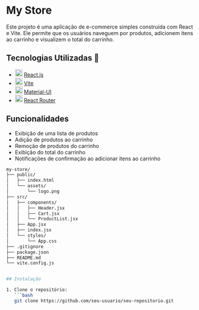 # My Store

Este projeto é uma aplicação de e-commerce simples construída com React e Vite. Ele permite que os usuários naveguem por produtos, adicionem itens ao carrinho e visualizem o total do carrinho.

## Tecnologias Utilizadas  🔧

- <img src="https://upload.wikimedia.org/wikipedia/commons/a/a7/React-icon.svg" alt="React" width="20"/> [React.js](https://reactjs.org/)
- <img src="https://vitejs.dev/logo.svg" alt="Vite" width="20"/> [Vite](https://vitejs.dev/)
- <img src="https://mui.com/static/logo.png" alt="Material-UI" width="20"/> [Material-UI](https://mui.com/)
- <img src="https://reactrouter.com/favicon.ico" alt="React Router" width="20"/> [React Router](https://reactrouter.com/)


## Funcionalidades

- Exibição de uma lista de produtos
- Adição de produtos ao carrinho
- Remoção de produtos do carrinho
- Exibição do total do carrinho
- Notificações de confirmação ao adicionar itens ao carrinho

```bash
my-store/
├── public/
│   ├── index.html
│   └── assets/
│       └── logo.png
├── src/
│   ├── components/
│   │   ├── Header.jsx
│   │   ├── Cart.jsx
│   │   └── ProductList.jsx
│   ├── App.jsx
│   ├── index.jsx
│   └── styles/
│       └── App.css
├── .gitignore
├── package.json
├── README.md
└── vite.config.js 


## Instalação

1. Clone o repositório:
   ```bash
   git clone https://github.com/seu-usuario/seu-repositorio.git